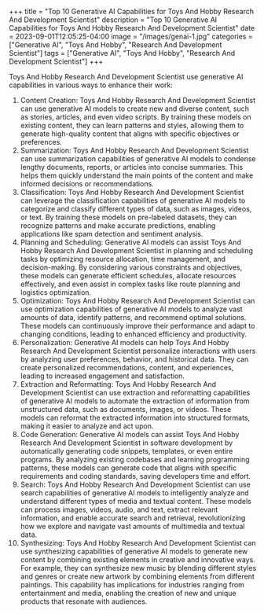 +++
title = "Top 10 Generative AI Capabilities for Toys And Hobby Research And Development Scientist"
description = "Top 10 Generative AI Capabilities for Toys And Hobby Research And Development Scientist"
date = 2023-09-01T12:05:25-04:00
image = "/images/genai-1.jpg"
categories = ["Generative AI", "Toys And Hobby", "Research And Development Scientist"]
tags = ["Generative AI", "Toys And Hobby", "Research And Development Scientist"]
+++

Toys And Hobby Research And Development Scientist use generative AI capabilities in various ways to enhance their work:

1. Content Creation: Toys And Hobby Research And Development Scientist can use generative AI models to create new and diverse content, such as stories, articles, and even video scripts. By training these models on existing content, they can learn patterns and styles, allowing them to generate high-quality content that aligns with specific objectives or preferences.
2. Summarization: Toys And Hobby Research And Development Scientist can use summarization capabilities of generative AI models to condense lengthy documents, reports, or articles into concise summaries. This helps them quickly understand the main points of the content and make informed decisions or recommendations.
3. Classification: Toys And Hobby Research And Development Scientist can leverage the classification capabilities of generative AI models to categorize and classify different types of data, such as images, videos, or text. By training these models on pre-labeled datasets, they can recognize patterns and make accurate predictions, enabling applications like spam detection and sentiment analysis.
4. Planning and Scheduling: Generative AI models can assist Toys And Hobby Research And Development Scientist in planning and scheduling tasks by optimizing resource allocation, time management, and decision-making. By considering various constraints and objectives, these models can generate efficient schedules, allocate resources effectively, and even assist in complex tasks like route planning and logistics optimization.
5. Optimization: Toys And Hobby Research And Development Scientist can use optimization capabilities of generative AI models to analyze vast amounts of data, identify patterns, and recommend optimal solutions. These models can continuously improve their performance and adapt to changing conditions, leading to enhanced efficiency and productivity.
6. Personalization: Generative AI models can help Toys And Hobby Research And Development Scientist personalize interactions with users by analyzing user preferences, behavior, and historical data. They can create personalized recommendations, content, and experiences, leading to increased engagement and satisfaction.
7. Extraction and Reformatting: Toys And Hobby Research And Development Scientist can use extraction and reformatting capabilities of generative AI models to automate the extraction of information from unstructured data, such as documents, images, or videos. These models can reformat the extracted information into structured formats, making it easier to analyze and act upon.
8. Code Generation: Generative AI models can assist Toys And Hobby Research And Development Scientist in software development by automatically generating code snippets, templates, or even entire programs. By analyzing existing codebases and learning programming patterns, these models can generate code that aligns with specific requirements and coding standards, saving developers time and effort.
9. Search: Toys And Hobby Research And Development Scientist can use search capabilities of generative AI models to intelligently analyze and understand different types of media and textual content. These models can process images, videos, audio, and text, extract relevant information, and enable accurate search and retrieval, revolutionizing how we explore and navigate vast amounts of multimedia and textual data.
10. Synthesizing: Toys And Hobby Research And Development Scientist can use synthesizing capabilities of generative AI models to generate new content by combining existing elements in creative and innovative ways. For example, they can synthesize new music by blending different styles and genres or create new artwork by combining elements from different paintings. This capability has implications for industries ranging from entertainment and media, enabling the creation of new and unique products that resonate with audiences.